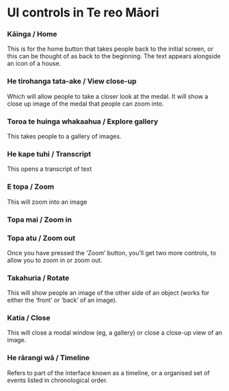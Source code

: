 # UI controls in Te reo Māori

### Kāinga / Home

This is for the home button that takes people back to the initial screen, or this can be thought of as back to the beginning. The text appears alongside an icon of a house.

### He tirohanga tata-ake / View close-up

Which will allow people to take a closer look at the medal. It will show a close up image of the medal that people can zoom into.   
 
### Toroa te huinga whakaahua / Explore gallery

This takes people to a gallery of images.

### He kape tuhi / Transcript

This opens a transcript of text

### E topa / Zoom

This will zoom into an image

### Topa mai / Zoom in

### Topa atu / Zoom out

Once you have pressed the ‘Zoom’ button, you’ll get two more controls, to allow you to zoom in or zoom out.

### Takahuria / Rotate

This will show people an image of the other side of an object (works for either the ‘front’ or ‘back’ of an image).
 
### Katia / Close

This will close a modal window (eg, a gallery) or close a close-up view of an image.
 
### He rārangi wā / Timeline

Refers to part of the interface known as a timeline, or a organised set of events listed in chronological order.
